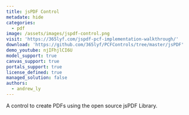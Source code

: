 ```yaml
---
title: jsPDF Control
metadate: hide
categories:
  - pdf
image: /assets/images/jspdf-control.png
visit: 'https://365lyf.com/jspdf-pcf-implementation-walkthrough/'
download: 'https://github.com/365lyf/PCFControls/tree/master/jsPDF'
demo_youtube: njIFhjlCI6U
model_support: true
canvas_support: true
portals_support: true
license_defined: true
managed_solution: false
authors:
  - andrew_ly
---
```

A control to create PDFs using the open source jsPDF Library.
